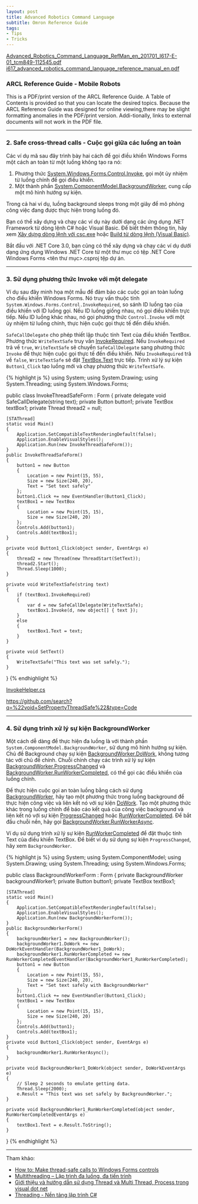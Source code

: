 ```yaml
---
layout: post
title: Advanced Robotics Command Language
subtitle: Omron Reference Guide
tags:
- Tips
- Tricks
---
```


[Advanced_Robotics_Command_Language_RefMan_en_201701_I617-E-01_tcm849-112545.pdf](http://products.omron.us/Asset/Advanced_Robotics_Command_Language_RefMan_en_201701_I617-E-01_tcm849-112545.pdf)
[i617_advanced_robotics_command_language_reference_manual_en.pdf](https://assets.omron.eu/downloads/manual/en/v1/i617_advanced_robotics_command_language_reference_manual_en.pdf)


### ARCL Reference Guide - Mobile Robots
This is a PDF/print version of the ARCL Reference Guide. A Table of Contents is provided so that you can locate the desired topics. Because the ARCL Reference Guide was designed for online viewing,there may be slight formatting anomalies in the PDF/print version. Addi-tionally, links to external documents will not work in the PDF file.


-----
### 2. Safe cross-thread calls - Cuộc gọi giữa các luồng an toàn

Các ví dụ mã sau đây trình bày hai cách để gọi điều khiển Windows Forms một cách an toàn từ một luồng không tạo ra nó:
1. Phương thức [System.Windows.Forms.Control.Invoke](https://docs.microsoft.com/en-us/dotnet/api/system.windows.forms.control.invoke), gọi một ủy nhiệm từ luồng chính để gọi điều khiển.
2. Một thành phần [System.ComponentModel.BackgroundWorker](https://docs.microsoft.com/en-us/dotnet/api/system.componentmodel.backgroundworker?view=netframework-4.8), cung cấp một mô hình hướng sự kiện.

Trong cả hai ví dụ, luồng background sleeps trong một giây để mô phỏng công việc đang được thực hiện trong luồng đó.

Bạn có thể xây dựng và chạy các ví dụ này dưới dạng các ứng dụng .NET Framework từ dòng lệnh C# hoặc Visual Basic. Để biết thêm thông tin, hãy xem [Xây dựng dòng lệnh với csc.exe](https://docs.microsoft.com/en-us/dotnet/csharp/language-reference/compiler-options/command-line-building-with-csc-exe) hoặc [Build từ dòng lệnh (Visual Basic)](https://docs.microsoft.com/en-us/dotnet/visual-basic/reference/command-line-compiler/building-from-the-command-line).

Bắt đầu với .NET Core 3.0, bạn cũng có thể xây dựng và chạy các ví dụ dưới dạng ứng dụng Windows .NET Core từ một thư mục có tệp .NET Core Windows Forms <tên thư mục>.csproj tệp dự án.

-----
### 3. Sử dụng phương thức Invoke với một delegate

Ví dụ sau đây minh họa một mẫu để đảm bảo các cuộc gọi an toàn luồng cho điều khiển Windows Forms. Nó truy vấn thuộc tính `System.Windows.Forms.Control.InvokeRequired`, so sánh ID luồng tạo của điều khiển với ID luồng gọi. Nếu ID luồng giống nhau, nó gọi điều khiển trực tiếp. Nếu ID luồng khác nhau, nó gọi phương thức `Control.Invoke` với một ủy nhiệm từ luồng chính, thực hiện cuộc gọi thực tế đến điều khiển.

`SafeCallDelegate` cho phép thiết lập thuộc tính Text của điều khiển TextBox. Phương thức `WriteTextSafe` truy vấn [InvokeRequired](https://docs.microsoft.com/en-us/dotnet/api/system.windows.forms.control.invokerequired?view=netframework-4.8). Nếu `InvokeRequired` trả về `true`, `WriteTextSafe` sẽ chuyển `SafeCallDelegate` sang phương thức `Invoke` để thực hiện cuộc gọi thực tế đến điều khiển. Nếu `InvokeRequired` trả về `false`, `WriteTextSafe` sẽ đặt [TextBox.Text](https://docs.microsoft.com/en-us/dotnet/api/system.windows.forms.textbox.text?view=netframework-4.8) trực tiếp. Trình xử lý sự kiện `Button1_Click` tạo luồng mới và chạy phương thức `WriteTextSafe`.

{% highlight js %}
using System;
using System.Drawing;
using System.Threading;
using System.Windows.Forms;

public class InvokeThreadSafeForm : Form
{
    private delegate void SafeCallDelegate(string text);
    private Button button1;
    private TextBox textBox1;
    private Thread thread2 = null;

    [STAThread]
    static void Main()
    {
        Application.SetCompatibleTextRenderingDefault(false);
        Application.EnableVisualStyles();
        Application.Run(new InvokeThreadSafeForm());
    }
    public InvokeThreadSafeForm()
    {
        button1 = new Button
        {
            Location = new Point(15, 55),
            Size = new Size(240, 20),
            Text = "Set text safely"
        };
        button1.Click += new EventHandler(Button1_Click);
        textBox1 = new TextBox
        {
            Location = new Point(15, 15),
            Size = new Size(240, 20)
        };
        Controls.Add(button1);
        Controls.Add(textBox1);
    }

    private void Button1_Click(object sender, EventArgs e)
    {
        thread2 = new Thread(new ThreadStart(SetText));
        thread2.Start();
        Thread.Sleep(1000);
    }

    private void WriteTextSafe(string text)
    {
        if (textBox1.InvokeRequired)
        {
            var d = new SafeCallDelegate(WriteTextSafe);
            textBox1.Invoke(d, new object[] { text });
        }
        else
        {
            textBox1.Text = text;
        }
    }

    private void SetText()
    {
        WriteTextSafe("This text was set safely.");
    }
}
{% endhighlight %}

[InvokeHelper.cs](https://github.com/DavidTyler/Door-Lock/blob/master/TwitterDoorLock/InvokeHelper.cs)

https://github.com/search?q=%22void+SetPropertyThreadSafe%22&type=Code

-----
### 4. Sử dụng trình xử lý sự kiện BackgroundWorker

Một cách dễ dàng để thực hiện đa luồng là với thành phần `System.ComponentModel.BackgroundWorker`, sử dụng mô hình hướng sự kiện. Chủ đề Background chạy sự kiện [BackgroundWorker.DoWork](https://docs.microsoft.com/en-us/dotnet/api/system.componentmodel.backgroundworker.dowork?view=netframework-4.8), không tương tác với chủ đề chính. Chuỗi chính chạy các trình xử lý sự kiện [BackgroundWorker.ProgressChanged](https://docs.microsoft.com/en-us/dotnet/api/system.componentmodel.backgroundworker.progresschanged?view=netframework-4.8) và [BackgroundWorker.RunWorkerCompleted](https://docs.microsoft.com/en-us/dotnet/api/system.componentmodel.backgroundworker.runworkercompleted?view=netframework-4.8), có thể gọi các điều khiển của luồng chính.

Để thực hiện cuộc gọi an toàn luồng bằng cách sử dụng [BackgroundWorker](https://docs.microsoft.com/en-us/dotnet/api/system.componentmodel.backgroundworker?view=netframework-4.8), hãy tạo một phương thức trong luồng background để thực hiện công việc và liên kết nó với sự kiện [DoWork](https://docs.microsoft.com/en-us/dotnet/api/system.componentmodel.backgroundworker.dowork?view=netframework-4.8). Tạo một phương thức khác trong luồng chính để báo cáo kết quả của công việc background và liên kết nó với sự kiện [ProgressChanged](https://docs.microsoft.com/en-us/dotnet/api/system.componentmodel.backgroundworker.progresschanged?view=netframework-4.8) hoặc [RunWorkerCompleted](https://docs.microsoft.com/en-us/dotnet/api/system.componentmodel.backgroundworker.runworkercompleted?view=netframework-4.8). Để bắt đầu chuỗi nền, hãy gọi [BackgroundWorker.RunWorkerAsync](https://docs.microsoft.com/en-us/dotnet/api/system.componentmodel.backgroundworker.runworkerasync?view=netframework-4.8).

Ví dụ sử dụng trình xử lý sự kiện [RunWorkerCompleted](https://docs.microsoft.com/en-us/dotnet/api/system.componentmodel.backgroundworker.runworkercompleted?view=netframework-4.8) để đặt thuộc tính Text của điều khiển TextBox. Để biết ví dụ sử dụng sự kiện `ProgressChanged`, hãy xem `BackgroundWorker`.

{% highlight js %}
using System;
using System.ComponentModel;
using System.Drawing;
using System.Threading;
using System.Windows.Forms;

public class BackgroundWorkerForm : Form
{
    private BackgroundWorker backgroundWorker1;
    private Button button1;
    private TextBox textBox1;

    [STAThread]
    static void Main()
    {
        Application.SetCompatibleTextRenderingDefault(false);
        Application.EnableVisualStyles();
        Application.Run(new BackgroundWorkerForm());
    }
    public BackgroundWorkerForm()
    {
        backgroundWorker1 = new BackgroundWorker();
        backgroundWorker1.DoWork += new DoWorkEventHandler(BackgroundWorker1_DoWork);
        backgroundWorker1.RunWorkerCompleted += new RunWorkerCompletedEventHandler(BackgroundWorker1_RunWorkerCompleted);
        button1 = new Button
        {
            Location = new Point(15, 55),
            Size = new Size(240, 20),
            Text = "Set text safely with BackgroundWorker"
        };
        button1.Click += new EventHandler(Button1_Click);
        textBox1 = new TextBox
        {
            Location = new Point(15, 15),
            Size = new Size(240, 20)
        };
        Controls.Add(button1);
        Controls.Add(textBox1);
    }
    private void Button1_Click(object sender, EventArgs e)
    {
        backgroundWorker1.RunWorkerAsync();
    }

    private void BackgroundWorker1_DoWork(object sender, DoWorkEventArgs e)
    {
        // Sleep 2 seconds to emulate getting data.
        Thread.Sleep(2000);
        e.Result = "This text was set safely by BackgroundWorker.";
    }

    private void BackgroundWorker1_RunWorkerCompleted(object sender, RunWorkerCompletedEventArgs e)
    {
        textBox1.Text = e.Result.ToString();
    }
}
{% endhighlight %}


-----
Tham khảo:
- [How to: Make thread-safe calls to Windows Forms controls](https://docs.microsoft.com/en-us/dotnet/framework/winforms/controls/how-to-make-thread-safe-calls-to-windows-forms-controls)
- [Multithreading – Lập trình đa luồng, đa tiến trình](https://cameoplus.com/multithreading-lap-trinh-da-luong-da-tien-trinh/)
- [Giới thiệu và hướng dẫn sử dụng Thread và Multi Thread, Process trong visual dot net](https://laptrinhvb.net/bai-viet/chuyen-de-vb-net/Gioi-thieu-va-huong-dan-su-dung-Thread-va-Multi-Thread,-Process-trong-visual-dot-net/a54766b0b5180aa5.html)
- [Threading - Nền tảng lập trình C#](https://www.mastercode.vn/blog/web-development/bai-10-threading-nen-tang-lap-trinh-c.58)



